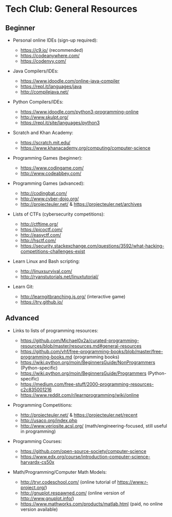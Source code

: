 # Tech Club: General Resources
## Beginner
- Personal online IDEs (sign-up required):
    - https://c9.io/ (recommended)
    - https://codeanywhere.com/
    - https://codenvy.com/

- Java Compilers/IDEs:
    - https://www.jdoodle.com/online-java-compiler
    - https://repl.it/languages/java
    - http://compilejava.net/

- Python Compilers/IDEs:
    - https://www.jdoodle.com/python3-programming-online
    - http://www.skulpt.org/
    - https://repl.it/site/languages/python3

- Scratch and Khan Academy:
    - https://scratch.mit.edu/
    - https://www.khanacademy.org/computing/computer-science

- Programming Games (beginner):
    - https://www.codingame.com/
    - http://www.codeabbey.com/

- Programming Games (advanced):
    - http://codingbat.com/
    - http://www.cyber-dojo.org/
    - http://projecteuler.net/ &amp; https://projecteuler.net/archives

- Lists of CTFs (cybersecurity competitions):
    - http://ctftime.org/
    - https://picoctf.com/
    - http://easyctf.com/
    - http://hsctf.com/
    - https://security.stackexchange.com/questions/3592/what-hacking-competitions-challenges-exist

- Learn Linux and Bash scripting:
    - http://linuxsurvival.com/
    - http://ryanstutorials.net/linuxtutorial/

- Learn Git:
    - http://learngitbranching.js.org/ (interactive game)
    - https://try.github.io/

## Advanced
- Links to lists of programming resources:
    - https://github.com/Michael0x2a/curated-programming-resources/blob/master/resources.md#general-resources
    - https://github.com/vhf/free-programming-books/blob/master/free-programming-books.md (programming books)
    - https://wiki.python.org/moin/BeginnersGuide/NonProgrammers (Python-specific)
    - https://wiki.python.org/moin/BeginnersGuide/Programmers (Python-specific)
    - https://medium.com/free-stuff/2000-programming-resources-c2c835001216
    - https://www.reddit.com/r/learnprogramming/wiki/online

- Programming Competitions:
    - http://projecteuler.net/ &amp; https://projecteuler.net/recent
    - http://usaco.org/index.php
    - http://www.veriosite.acsl.org/ (math/engineering-focused, still useful in programming)

- Programming Courses:
    - https://github.com/open-source-society/computer-science
    - https://www.edx.org/course/introduction-computer-science-harvardx-cs50x

- Math/Programming/Computer Math Models:
    - http://tryr.codeschool.com/ (online tutorial of https://www.r-project.org/)
    - http://gnuplot.respawned.com/ (online version of http://www.gnuplot.info/)
    - https://www.mathworks.com/products/matlab.html (paid, no online version available)